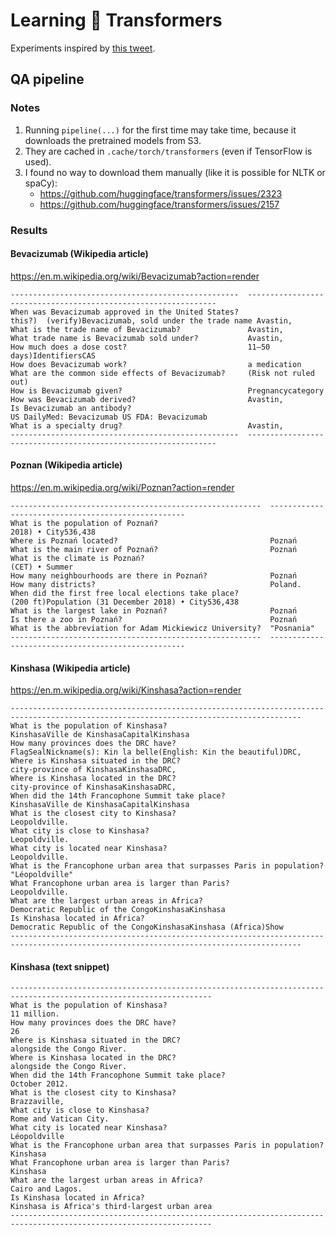 # Learning 🤗 Transformers

Experiments inspired by [this tweet](https://twitter.com/jmcimula/status/1213623492807135234/photo/1).

## QA pipeline

### Notes

1. Running `pipeline(...)` for the first time may take time, because
   it downloads the pretrained models from S3.
2. They are cached in `.cache/torch/transformers` (even if TensorFlow is
   used).
3. I found no way to download them manually (like it is possible for NLTK
   or spaCy):
   - https://github.com/huggingface/transformers/issues/2323
   - https://github.com/huggingface/transformers/issues/2157

### Results

#### Bevacizumab (Wikipedia article)

https://en.m.wikipedia.org/wiki/Bevacizumab?action=render

    ---------------------------------------------------  ---------------------------------------------------------------
    When was Bevacizumab approved in the United States?  this?)  (verify)Bevacizumab, sold under the trade name Avastin,
    What is the trade name of Bevacizumab?               Avastin,
    What trade name is Bevacizumab sold under?           Avastin,
    How much does a dose cost?                           11–50 days)IdentifiersCAS
    How does Bevacizumab work?                           a medication
    What are the common side effects of Bevacizumab?     (Risk not ruled out)
    How is Bevacizumab given?                            Pregnancycategory
    How was Bevacizumab derived?                         Avastin,
    Is Bevacizumab an antibody?                          US DailyMed: Bevacizumab US FDA: Bevacizumab
    What is a specialty drug?                            Avastin,
    ---------------------------------------------------  ---------------------------------------------------------------

#### Poznan (Wikipedia article)

https://en.m.wikipedia.org/wiki/Poznan?action=render

    --------------------------------------------------------  ---------------------------------------------------
    What is the population of Poznań?                         2018) • City536,438
    Where is Poznań located?                                  Poznań
    What is the main river of Poznań?                         Poznań
    What is the climate is Poznań?                            (CET) • Summer
    How many neighbourhoods are there in Poznań?              Poznań
    How many districts?                                       Poland.
    When did the first free local elections take place?       (200 ft)Population (31 December 2018) • City536,438
    What is the largest lake in Poznań?                       Poznań
    Is there a zoo in Poznań?                                 Poznań
    What is the abbreviation for Adam Mickiewicz University?  "Posnania"
    --------------------------------------------------------  ---------------------------------------------------

#### Kinshasa (Wikipedia article)

https://en.m.wikipedia.org/wiki/Kinshasa?action=render

    ----------------------------------------------------------------------  -----------------------------------------------------------------
    What is the population of Kinshasa?                                     KinshasaVille de KinshasaCapitalKinshasa
    How many provinces does the DRC have?                                   FlagSealNickname(s): Kin la belle(English: Kin the beautiful)DRC,
    Where is Kinshasa situated in the DRC?                                  city-province of KinshasaKinshasaDRC,
    Where is Kinshasa located in the DRC?                                   city-province of KinshasaKinshasaDRC,
    When did the 14th Francophone Summit take place?                        KinshasaVille de KinshasaCapitalKinshasa
    What is the closest city to Kinshasa?                                   Leopoldville.
    What city is close to Kinshasa?                                         Leopoldville.
    What city is located near Kinshasa?                                     Leopoldville.
    What is the Francophone urban area that surpasses Paris in population?  "Léopoldville"
    What Francophone urban area is larger than Paris?                       Leopoldville.
    What are the largest urban areas in Africa?                             Democratic Republic of the CongoKinshasaKinshasa
    Is Kinshasa located in Africa?                                          Democratic Republic of the CongoKinshasaKinshasa (Africa)Show
    ----------------------------------------------------------------------  -----------------------------------------------------------------

#### Kinshasa (text snippet)

    ----------------------------------------------------------------------  ---------------------------------------------
    What is the population of Kinshasa?                                     11 million.
    How many provinces does the DRC have?                                   26
    Where is Kinshasa situated in the DRC?                                  alongside the Congo River.
    Where is Kinshasa located in the DRC?                                   alongside the Congo River.
    When did the 14th Francophone Summit take place?                        October 2012.
    What is the closest city to Kinshasa?                                   Brazzaville,
    What city is close to Kinshasa?                                         Rome and Vatican City.
    What city is located near Kinshasa?                                     Léopoldville
    What is the Francophone urban area that surpasses Paris in population?  Kinshasa
    What Francophone urban area is larger than Paris?                       Kinshasa
    What are the largest urban areas in Africa?                             Cairo and Lagos.
    Is Kinshasa located in Africa?                                          Kinshasa is Africa's third-largest urban area
    ----------------------------------------------------------------------  ---------------------------------------------
